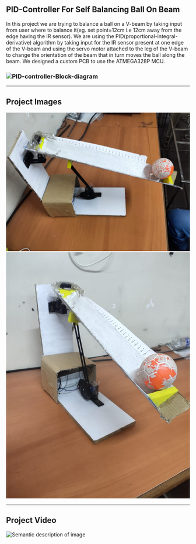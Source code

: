 ## PID-Controller For Self Balancing Ball On Beam
In this project we are trying to balance a ball on a V-beam by taking input from user where to balance it(eg. set point=12cm i.e 12cm away from the edge having the IR sensor).
We are using the PID(proportional-integral-derivative) algorithm by taking input for the IR sensor present at one edge of the V-beam and using the servo motor attached to the leg of the V-beam to change the orientation of the beam that in turn moves the ball along the beam. We designed a custom PCB to use the ATMEGA328P MCU.
### ![PID-controller-Block-diagram](https://user-images.githubusercontent.com/70048742/226980648-a0883ce9-688e-49a7-91c6-7d9c9c84d3ae.png)

----

## Project Images
![Semantic description of image](/Images/final_image1.jpg)
![Semantic description of image](/Images/final_image2.jpg)

----

## Project Video
![Semantic description of image](/Video/PID_BALANCE_VID_Trim.gif "Hinge")

<!-- <figure class="video_container">
  <video controls="true" allowfullscreen="true">
    <source src="/Video/PID_BALANCE_VID.mp4" type="video/mp4">
    <source src="/Video/video_20220518_170210.mov" type="video/mov"> 
  </video>
</figure> -->
